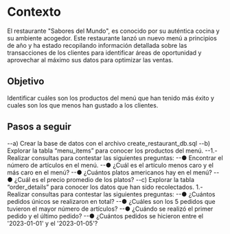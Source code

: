 # Contexto
El restaurante "Sabores del Mundo", es conocido por su auténtica cocina y su ambiente acogedor.
Este restaurante lanzó un nuevo menú a principios de año y ha estado recopilando información detallada sobre las transacciones de los clientes para identificar áreas de oportunidad y aprovechar al máximo sus datos para optimizar las ventas.
## Objetivo
Identificar cuáles son los productos del menú que han tenido más éxito y cuales son los que menos han gustado a los clientes.
## Pasos a seguir
--a) Crear la base de datos con el archivo create_restaurant_db.sql
--b) Explorar la tabla “menu_items” para conocer los productos del menú.
--1.- Realizar consultas para contestar las siguientes preguntas:
--● Encontrar el número de artículos en el menú.
--● ¿Cuál es el artículo menos caro y el más caro en el menú?
--● ¿Cuántos platos americanos hay en el menú?
--● ¿Cuál es el precio promedio de los platos?
--c) Explorar la tabla “order_details” para conocer los datos que han sido recolectados. 1.- Realizar consultas para contestar las siguientes preguntas:
--● ¿Cuántos pedidos únicos se realizaron en total?
--● ¿Cuáles son los 5 pedidos que tuvieron el mayor número de artículos?
--● ¿Cuándo se realizó el primer pedido y el último pedido?
--● ¿Cuántos pedidos se hicieron entre el '2023-01-01' y el '2023-01-05'?
